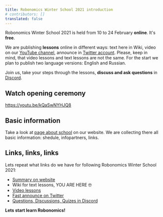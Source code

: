 ```yaml
---
title: Robonomics Winter School 2021 introduction
# contributors: []
translated: false
---
```


Robonomics Winter School 2021 is held from 10 to 24 February **online**. It's **free**.

We are publishing **lessons** online in different ways: text here in Wiki, video on our [YouTube channel](https://www.youtube.com/channel/UCrSiho1uB-1n6F8cZpCLhjQ), announce in [Twitter account](https://twitter.com/AIRA_Robonomics). Please, keep in mind, that video lessons and text lessons are not the same. For the start we plan to publish two language versions: English and Russian. 

Join us, take your steps through the lessons, **discuss and ask questions** in [Discord](https://discord.gg/5UWNGNaAUf).

## Watch opening ceremony

https://youtu.be/kQaSwNYHJQ8

## Basic information

Take a look at [page about school](https://robonomics.network/blog/winter-robonomics-school/) on our website. We are collecting there all basic information: shedule, infopartners, links.

## Links, links, links

Lets repeat what links do we have for following Robonomics Winter School 2021:

- [Summary on website](https://robonomics.network/blog/winter-robonomics-school/)
- Wiki for text lessons, YOU ARE HERE 🤓
- [Video lessons](https://www.youtube.com/channel/UCrSiho1uB-1n6F8cZpCLhjQ)
- [Fast announce on Twitter](https://twitter.com/AIRA_Robonomics)
- [Questions, Discussions, Quizes in Discord](https://discord.gg/5UWNGNaAUf)

**Lets start learn Robonomics!**